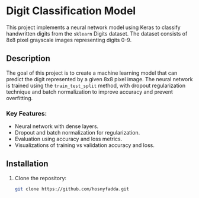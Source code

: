 # Digit Classification Model

This project implements a neural network model using Keras to classify handwritten digits from the `sklearn` Digits dataset. The dataset consists of 8x8 pixel grayscale images representing digits 0-9.

## Description

The goal of this project is to create a machine learning model that can predict the digit represented by a given 8x8 pixel image. The neural network is trained using the `train_test_split` method, with dropout regularization technique and batch normalization to improve accuracy and prevent overfitting.

### Key Features:
- Neural network with dense layers.
- Dropout and batch normalization for regularization.
- Evaluation using accuracy and loss metrics.
- Visualizations of training vs validation accuracy and loss.

## Installation

1. Clone the repository:
   ```bash
   git clone https://github.com/hosnyfadda.git
